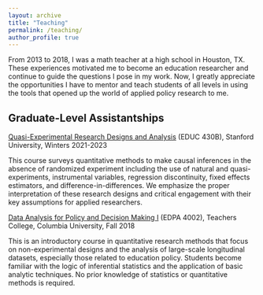 ```yaml
---
layout: archive
title: "Teaching"
permalink: /teaching/
author_profile: true
---
```


From 2013 to 2018, I was a math teacher at a high school in Houston, TX. These experiences motivated me to become an education researcher and continue to guide the questions I pose in my work. Now, I greatly appreciate the opportunities I have to mentor and teach students of all levels in using the tools that opened up the world of applied policy research to me.

## Graduate-Level Assistantships

[Quasi-Experimental Research Designs and Analysis](https://explorecourses.stanford.edu/search?view=catalog&filter-coursestatus-Active=on&page=0&catalog=&q=EDUC430B) (EDUC 430B), Stanford University, Winters 2021-2023

This course surveys quantitative methods to make causal inferences in the absence of randomized experiment including the use of natural and quasi-experiments, instrumental variables, regression discontinuity, fixed effects estimators, and difference-in-differences. We emphasize the proper interpretation of these research designs and critical engagement with their key assumptions for applied researchers.

[Data Analysis for Policy and Decision Making I](https://www.tc.columbia.edu/education-policy-and-social-analysis/education-policy/courses/) (EDPA 4002), Teachers College, Columbia University, Fall 2018

This is an introductory course in quantitative research methods that focus on non-experimental designs and the analysis of large-scale longitudinal datasets, especially those related to education policy. Students become familiar with the logic of inferential statistics and the application of basic analytic techniques. No prior knowledge of statistics or quantitative methods is required.

